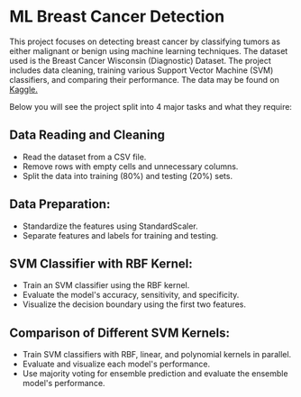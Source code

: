 # ML Breast Cancer Detection
This project focuses on detecting breast cancer by classifying tumors as either malignant or benign using machine learning techniques. The dataset used is the Breast Cancer Wisconsin (Diagnostic) Dataset. The project includes data cleaning, training various Support Vector Machine (SVM) classifiers, and comparing their performance. The data may be found on [Kaggle.](https://www.kaggle.com/datasets/yasserh/breast-cancer-dataset)

Below you will see the project split into 4 major tasks and what they require:

## Data Reading and Cleaning
- Read the dataset from a CSV file.
- Remove rows with empty cells and unnecessary columns.
- Split the data into training (80%) and testing (20%) sets.

## Data Preparation:
- Standardize the features using StandardScaler.
- Separate features and labels for training and testing.

## SVM Classifier with RBF Kernel:
- Train an SVM classifier using the RBF kernel.
- Evaluate the model's accuracy, sensitivity, and specificity.
- Visualize the decision boundary using the first two features.

## Comparison of Different SVM Kernels: 
- Train SVM classifiers with RBF, linear, and polynomial kernels in parallel.
- Evaluate and visualize each model's performance.
- Use majority voting for ensemble prediction and evaluate the ensemble model's performance.
